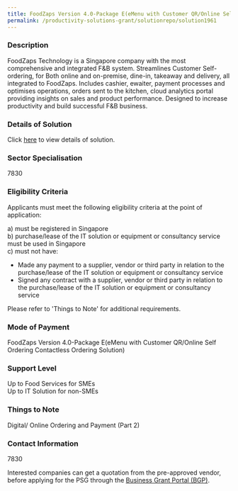 ```yaml
---
title: FoodZaps Version 4.0-Package E(eMenu with Customer QR/Online Self Ordering Contactless Ordering Solution)
permalink: /productivity-solutions-grant/solutionrepo/solution1961
---
```


### Description

FoodZaps Technology is a Singapore company with the most comprehensive and integrated F&B system. Streamlines Customer Self-ordering, for Both online and on-premise, dine-in, takeaway and delivery, all integrated to FoodZaps. Includes cashier, ewaiter, payment processes and optimises operations, orders sent to the kitchen, cloud analytics portal providing insights on sales and product performance. Designed to increase productivity and build successful F&B business.

### Details of Solution

Click <a href='FoodZaps Technology Pte Ltd' target='_blank' rel='noopener'>here</a> to view details of solution.

### Sector Specialisation

 7830 

### Eligibility Criteria

Applicants must meet the following eligibility criteria at the point of application:

a) must be registered in Singapore <br>
b) purchase/lease of the IT solution or equipment or consultancy service must be used in Singapore <br>
c) must not have:
- Made any payment to a supplier, vendor or third party in relation to the purchase/lease of the IT solution or equipment or consultancy service
- Signed any contract with a supplier, vendor or third party in relation to the purchase/lease of the IT solution or equipment or consultancy service

Please refer to 'Things to Note' for additional requirements.

### Mode of Payment
FoodZaps Version 4.0-Package E(eMenu with Customer QR/Online Self Ordering Contactless Ordering Solution)

### Support Level
Up to Food Services for SMEs <br>
Up to IT Solution for non-SMEs

### Things to Note
Digital/ Online Ordering and Payment (Part 2)

### Contact Information
7830

Interested companies can get a quotation from the pre-approved vendor, before applying for the PSG through the <a target='_blank' rel='noopener' href='https://www.businessgrants.gov.sg/'>Business Grant Portal (BGP)</a>.
